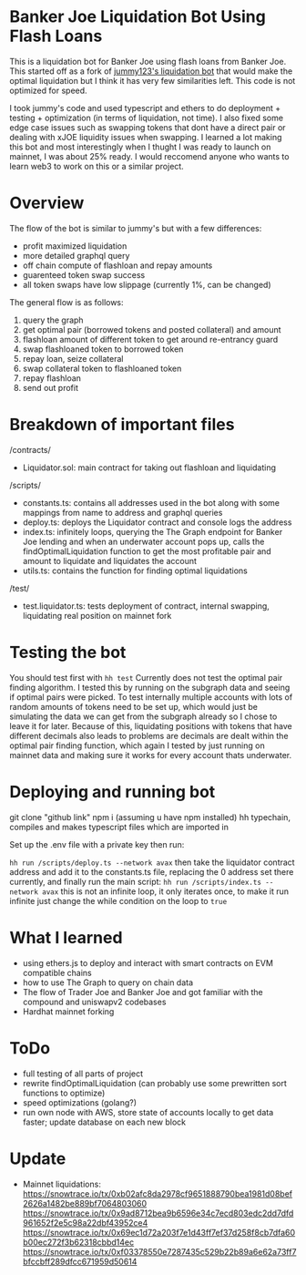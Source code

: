 # Banker Joe Liquidation Bot Using Flash Loans
This is a liquidation bot for Banker Joe using flash loans from Banker Joe. This started off as a fork of [jummy123's liquidation bot](https://github.com/jummy123/last-resort-liquidator) that would make the optimal liquidation but I think it has very few similarities left. This code is not optimized for speed.

I took jummy's code and used typescript and ethers to do deployment + testing + optimization (in terms of liquidation, not time). I also fixed some edge case issues such as swapping tokens that dont have a direct pair or dealing with xJOE liquidity issues when swapping. I learned a lot making this bot and most interestingly when I thught I was ready to launch on mainnet, I was about 25% ready. I would reccomend anyone who wants to learn web3 to work on this or a similar project.

# Overview

The flow of the bot is similar to jummy's but with a few differences:
- profit maximized liquidation
- more detailed graphql query
- off chain compute of flashloan and repay amounts
- guarenteed token swap success
- all token swaps have low slippage (currently 1%, can be changed)

The general flow is as follows:
1. query the graph
2. get optimal pair (borrowed tokens and posted collateral) and amount
3. flashloan amount of different token to get around re-entrancy guard
4. swap flashloaned token to borrowed token
5. repay loan, seize collateral
6. swap collateral token to flashloaned token
7. repay flashloan
8. send out profit

# Breakdown of important files

/contracts/
- Liquidator.sol: main contract for taking out flashloan and liquidating

/scripts/
- constants.ts: contains all addresses used in the bot along with some mappings from name to address and graphql queries
- deploy.ts: deploys the Liquidator contract and console logs the address
- index.ts: infinitely loops, querying the The Graph endpoint for Banker Joe lending and when an underwater account pops up, calls the findOptimalLiquidation function to get the most profitable pair and amount to liquidate and liquidates the account
- utils.ts: contains the function for finding optimal liquidations

/test/

- test.liquidator.ts: tests deployment of contract, internal swapping, liquidating real position on mainnet fork

# Testing the bot
You should test first with `hh test`
Currently does not test the optimal pair finding algorithm. I tested this by running on the subgraph data and seeing if optimal
pairs were picked. To test internally multiple accounts with lots of random amounts of tokens need to be set up, which would just be simulating the data we can get from the subgraph already so I chose to leave it for later.
Because of this, liquidating positions with tokens that have different decimals also leads to problems are decimals are dealt within the optimal pair finding function, which again I tested by just running on mainnet data and making sure it works for every account thats underwater.


# Deploying and running bot
git clone "github link"
npm i (assuming u have npm installed)
hh typechain, compiles and makes typescript files which are imported in


Set up the .env file with a private key then run: 

`hh run /scripts/deploy.ts --network avax`
then take the liquidator contract address and add it to the constants.ts file, replacing the 0 address set there currently, and finally run the main script:
`hh run /scripts/index.ts --network avax`
this is not an infinite loop, it only iterates once, to make it run infinite just change the while condition on the loop to `true`

# What I learned
* using ethers.js to deploy and interact with smart contracts on EVM compatible chains
* how to use The Graph to query on chain data
* The flow of Trader Joe and Banker Joe and got familiar with the compound and uniswapv2 codebases
* Hardhat mainnet forking

# ToDo
- full testing of all parts of project
- rewrite findOptimalLiquidation (can probably use some prewritten sort functions to optimize)
- speed optimizations (golang?)
- run own node with AWS, store state of accounts locally to get data faster; update database on each new block

# Update
- Mainnet liquidations: 
https://snowtrace.io/tx/0xb02afc8da2978cf9651888790bea1981d08bef2626a1482be889bf7064803060
https://snowtrace.io/tx/0x9ad8712bea9b6596e34c7ecd803edc2dd7dfd961652f2e5c98a22dbf43952ce4
https://snowtrace.io/tx/0x69ec1d72a203f7e1d43ff7ef37d258f8cb7dfa60b00ec272f3b62318cbbd14ec
https://snowtrace.io/tx/0xf03378550e7287435c529b22b89a6e62a73ff7bfccbff289dfcc671959d50614

